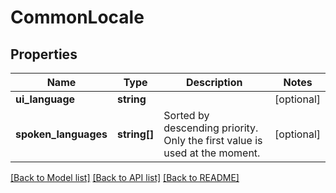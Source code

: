 # CommonLocale

## Properties
Name | Type | Description | Notes
------------ | ------------- | ------------- | -------------
**ui_language** | **string** |  | [optional] 
**spoken_languages** | **string[]** | Sorted by descending priority. Only the first value is used at the moment. | [optional] 

[[Back to Model list]](../README.md#documentation-for-models) [[Back to API list]](../README.md#documentation-for-api-endpoints) [[Back to README]](../README.md)


